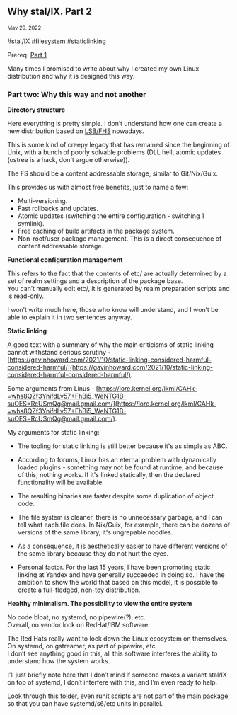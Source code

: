 ## Why stal/IX. Part 2
<sup> May 29, 2022 </sup>

#stal/IX #filesystem #staticlinking

Prereq: [Part 1](9_Stalix1.md)

Many times I promised to write about why I created my own Linux distribution and why it is designed this way.

### Part two: Why this way and not another

**Directory structure**

Here everything is pretty simple. I don’t understand how one can create a new distribution based on [LSB/FHS](https://en.wikipedia.org/wiki/Filesystem_Hierarchy_Standard) nowadays.

This is some kind of creepy legacy that has remained since the beginning of Unix, with a bunch of poorly solvable problems (DLL hell, atomic updates (ostree is a hack, don't argue otherwise)).

The FS should be a content addressable storage, similar to Git/Nix/Guix.

This provides us with almost free benefits, just to name a few:
- Multi-versioning.
- Fast rollbacks and updates.
- Atomic updates (switching the entire configuration - switching 1 symlink).
- Free caching of build artifacts in the package system.
- Non-root/user package management. This is a direct consequence of content addressable storage.

**Functional configuration management**

This refers to the fact that the contents of etc/ are actually determined by a set of realm settings and a description of the package base.<br>
You can’t manually edit etc/, it is generated by realm preparation scripts and is read-only.

I won’t write much here, those who know will understand, and I won’t be able to explain it in two sentences anyway.

**Static linking**

A good text with a summary of why the main criticisms of static linking cannot withstand serious scrutiny - [https://gavinhoward.com/2021/10/static-linking-considered-harmful-considered-harmful/](https://gavinhoward.com/2021/10/static-linking-considered-harmful-considered-harmful/).

Some arguments from Linus - [https://lore.kernel.org/lkml/CAHk-=whs8QZf3YnifdLv57+FhBi5_WeNTG1B-suOES=RcUSmQg@mail.gmail.com/](https://lore.kernel.org/lkml/CAHk-=whs8QZf3YnifdLv57+FhBi5_WeNTG1B-suOES=RcUSmQg@mail.gmail.com/).

My arguments for static linking:

- The tooling for static linking is still better because it's as simple as ABC.

- According to forums, Linux has an eternal problem with dynamically loaded plugins - something may not be found at runtime, and because of this, nothing works. If it's linked statically, then the declared functionality will be available.

- The resulting binaries are faster despite some duplication of object code.

- The file system is cleaner, there is no unnecessary garbage, and I can tell what each file does. In Nix/Guix, for example, there can be dozens of versions of the same library, it's ungrepable noodles.

- As a consequence, it is aesthetically easier to have different versions of the same library because they do not hurt the eyes.

- Personal factor. For the last 15 years, I have been promoting static linking at Yandex and have generally succeeded in doing so. I have the ambition to show the world that based on this model, it is possible to create a full-fledged, non-toy distribution.

**Healthy minimalism. The possibility to view the entire system**

No code bloat, no systemd, no pipewire(?), etc.<br>
Overall, no vendor lock on RedHat/IBM software.

The Red Hats really want to lock down the Linux ecosystem on themselves. On systemd, on gstreamer, as part of pipewire, etc.<br>
I don’t see anything good in this, all this software interferes the ability to understand how the system works.

I’ll just briefly note here that I don’t mind if someone makes a variant stal/IX on top of systemd, I don’t interfere with this, and I’m even ready to help.

Look through this [folder](https://git.sr.ht/~pg/ix/tree/main/item/pkgs/bin/dbus), even runit scripts are not part of the main package, so that you can have systemd/s6/etc units in parallel.
